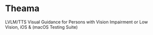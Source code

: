 # Theama
LVLM/TTS Visual Guidance for Persons with Vision Impairment or Low Vision, iOS & (macOS Testing Suite)
